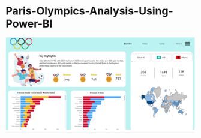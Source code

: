 # Paris-Olympics-Analysis-Using-Power-BI
![My Image](https://github.com/Mariamhossam77/Paris-Olympics-Analysis-Using-Power-BI/blob/main/Screenshot%20(4302).png?raw=true)
